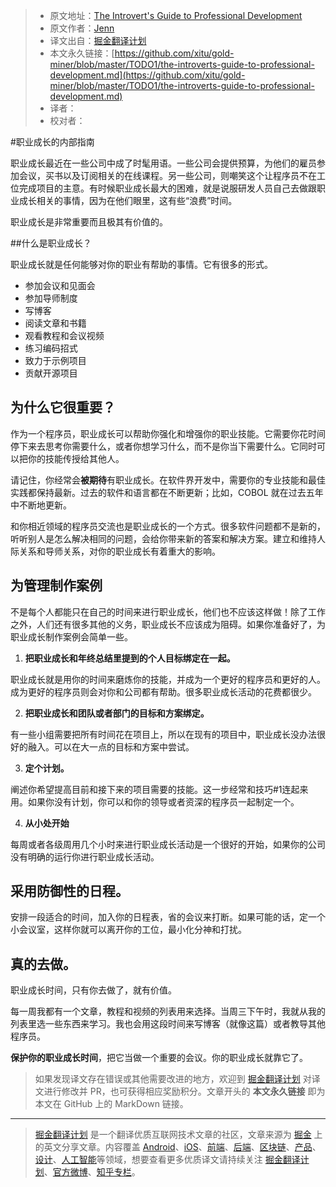 > * 原文地址：[The Introvert's Guide to Professional Development](https://dev.to/geekgalgroks/the-introverts-guide-to-professional-development-3408)
> * 原文作者：[Jenn](https://dev.to/geekgalgroks)
> * 译文出自：[掘金翻译计划](https://github.com/xitu/gold-miner)
> * 本文永久链接：[https://github.com/xitu/gold-miner/blob/master/TODO1/the-introverts-guide-to-professional-development.md](https://github.com/xitu/gold-miner/blob/master/TODO1/the-introverts-guide-to-professional-development.md)
> * 译者：
> * 校对者：

#职业成长的内部指南

职业成长最近在一些公司中成了时髦用语。一些公司会提供预算，为他们的雇员参加会议，买书以及订阅相关的在线课程。另一些公司，则嘲笑这个让程序员不在工位完成项目的主意。有时候职业成长最大的困难，就是说服研发人员自己去做跟职业成长相关的事情，因为在他们眼里，这有些“浪费”时间。

职业成长是非常重要而且极其有价值的。

##什么是职业成长？

职业成长就是任何能够对你的职业有帮助的事情。它有很多的形式。

*   参加会议和见面会
*   参加导师制度
*   写博客
*   阅读文章和书籍
*   观看教程和会议视频
*   练习编码招式
*   致力于示例项目
*   贡献开源项目

## 为什么它很重要？

作为一个程序员，职业成长可以帮助你强化和增强你的职业技能。它需要你花时间停下来去思考你需要什么，或者你想学习什么，而不是你当下需要什么。它同时可以把你的技能传授给其他人。

请记住，你经常会**被期待**有职业成长。在软件界开发中，需要你的专业技能和最佳实践都保持最新。过去的软件和语言都在不断更新；比如，COBOL 就在过去五年中不断地更新。

和你相近领域的程序员交流也是职业成长的一个方式。很多软件问题都不是新的，听听别人是怎么解决相同的问题，会给你带来新的答案和解决方案。建立和维持人际关系和导师关系，对你的职业成长有着重大的影响。

## 为管理制作案例

不是每个人都能只在自己的时间来进行职业成长，他们也不应该这样做！除了工作之外，人们还有很多其他的义务，职业成长不应该成为阻碍。如果你准备好了，为职业成长制作案例会简单一些。

1.  **把职业成长和年终总结里提到的个人目标绑定在一起。**

职业成长就是用你的时间来磨炼你的技能，并成为一个更好的程序员和更好的人。成为更好的程序员则会对你和公司都有帮助。很多职业成长活动的花费都很少。

2.  **把职业成长和团队或者部门的目标和方案绑定。**

有一些小组需要把所有时间花在项目上，所以在现有的项目中，职业成长没办法很好的融入。可以在大一点的目标和方案中尝试。

3.  **定个计划。**

阐述你希望提高目前和接下来的项目需要的技能。这一步经常和技巧#1连起来用。如果你没有计划，你可以和你的领导或者资深的程序员一起制定一个。

4.  **从小处开始**

每周或者各级周用几个小时来进行职业成长活动是一个很好的开始，如果你的公司没有明确的运行你进行职业成长活动。

## 采用防御性的日程。

安排一段适合的时间，加入你的日程表，省的会议来打断。如果可能的话，定一个小会议室，这样你就可以离开你的工位，最小化分神和打扰。

## 真的去做。

职业成长时间，只有你去做了，就有价值。

每一周我都有一个文章，教程和视频的列表用来选择。当周三下午时，我就从我的列表里选一些东西来学习。我也会用这段时间来写博客（就像这篇）或者教导其他程序员。

**保护你的职业成长时间**，把它当做一个重要的会议。你的职业成长就靠它了。

> 如果发现译文存在错误或其他需要改进的地方，欢迎到 [掘金翻译计划](https://github.com/xitu/gold-miner) 对译文进行修改并 PR，也可获得相应奖励积分。文章开头的 **本文永久链接** 即为本文在 GitHub 上的 MarkDown 链接。


---

> [掘金翻译计划](https://github.com/xitu/gold-miner) 是一个翻译优质互联网技术文章的社区，文章来源为 [掘金](https://juejin.im) 上的英文分享文章。内容覆盖 [Android](https://github.com/xitu/gold-miner#android)、[iOS](https://github.com/xitu/gold-miner#ios)、[前端](https://github.com/xitu/gold-miner#前端)、[后端](https://github.com/xitu/gold-miner#后端)、[区块链](https://github.com/xitu/gold-miner#区块链)、[产品](https://github.com/xitu/gold-miner#产品)、[设计](https://github.com/xitu/gold-miner#设计)、[人工智能](https://github.com/xitu/gold-miner#人工智能)等领域，想要查看更多优质译文请持续关注 [掘金翻译计划](https://github.com/xitu/gold-miner)、[官方微博](http://weibo.com/juejinfanyi)、[知乎专栏](https://zhuanlan.zhihu.com/juejinfanyi)。
